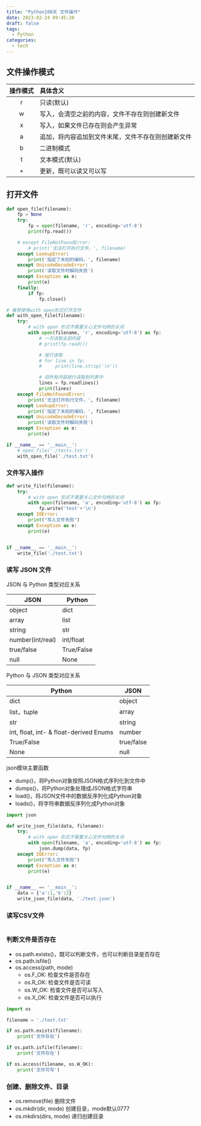 ```yaml
---
title: "Python100天 文件操作"
date: 2023-02-24 09:45:20
draft: false
tags:
  - Python
categories:
  - tech
---
```


## 文件操作模式

| 操作模式 | 具体含义                                           |
| :------: | :------------------------------------------------- |
|    r     | 只读(默认)                                         |
|    w     | 写入，会清空之前的内容，文件不存在则创建新文件     |
|    x     | 写入，如果文件已存在则会产生异常                   |
|    a     | 追加，将内容追加到文件末尾，文件不存在则创建新文件 |
|    b     | 二进制模式                                         |
|    t     | 文本模式(默认)                                     |
|    +     | 更新，既可以读又可以写                             |

## 打开文件

```python
def open_file(filename):
    fp = None
    try:
        fp = open(filename, 'r', encoding='utf-8')
        print(fp.read())

    # except FileNotFoundError:
        # print('无法打开执行文件，', filename)
    except LookupError:
        print('指定了未知的编码，', filename)
    except UnicodeDecodeError:
        print('读取文件时解码失败')
    except Exception as e:
        print(e)
    finally:
        if fp:
            fp.close()

# 推荐使用with open形式打开文件
def with_open_file(filename):
    try:
        # with open 形式不需要关心文件句柄的关闭
        with open(filename, 'r', encoding='utf-8') as fp:
            # 一次读取全部内容
            # print(fp.read())

            # 按行读取
            # for line in fp:
            #     print(line.strip('\n'))

            # 将所有内容按行读取到列表中
            lines = fp.readlines()
            print(lines)
    except FileNotFoundError:
        print('无法打开执行文件，', filename)
    except LookupError:
        print('指定了未知的编码，', filename)
    except UnicodeDecodeError:
        print('读取文件时解码失败')
    except Exception as e:
        print(e)

if __name__ == '__main__':
    # open_file('./tests.txt')
    with_open_file('./test.txt')
```

### 文件写入操作

```python
def write_file(filename):
    try:
        # with open 形式不需要关心文件句柄的关闭
        with open(filename, 'a', encoding='utf-8') as fp:
            fp.write('test'+'\n')
    except IOError:
        print("写入文件失败")
    except Exception as e:
        print(e)


if __name__ == '__main__':
    write_file('./test.txt')
```

### 读写 JSON 文件

JSON 与 Python 类型对应关系

| JSON             | Python     |
| ---------------- | ---------- |
| object           | dict       |
| array            | list       |
| string           | str        |
| number(int/real) | int/float  |
| true/false       | True/False |
| null             | None       |

Python 与 JSON 类型对应关系

| Python                                 | JSON       |
| -------------------------------------- | ---------- |
| dict                                   | object     |
| list，tuple                            | array      |
| str                                    | string     |
| int, float, int- & float-derived Enums | number     |
| True/False                             | true/false |
| None                                   | null       |

json模块主要函数
- dump()，将Python对象按照JSON格式序列化到文件中
- dumps()，将Python对象处理成JSON格式字符串
- load()，将JSON文件中的数据反序列化成Python对象
- loads()，将字符串数据反序列化成Python对象

```python
import json

def write_json_file(data, filename):
    try:
        # with open 形式不需要关心文件句柄的关闭
        with open(filename, 'a', encoding='utf-8') as fp:
            json.dump(data, fp)
    except IOError:
        print("写入文件失败")
    except Exception as e:
        print(e)


if __name__ == '__main__':
    data = {'a':1,'b':2}
    write_json_file(data, './test.json')
```

### 读写CSV文件

```python

```


### 判断文件是否存在

- os.path.exists()，既可以判断文件，也可以判断目录是否存在
- os.path.isfile()
- os.access(path, mode)
    - os.F_OK: 检查文件是否存在
    - os.R_OK: 检查文件是否可读
    - os.W_OK: 检查文件是否可以写入
    - os.X_OK: 检查文件是否可以执行


```python
import os

filename = './test.txt'

if os.path.exists(filename):
    print('文件存在')

if os.path.isfile(filename):
    print('文件存在')

if os.access(filename, os.W_OK):
    print('文件可写')
```

### 创建、删除文件、目录

- os.remove(file) 删除文件
- os.mkdir(dir, mode) 创建目录，mode默认0777
- os.mkdirs(dirs, mode) 递归创建目录